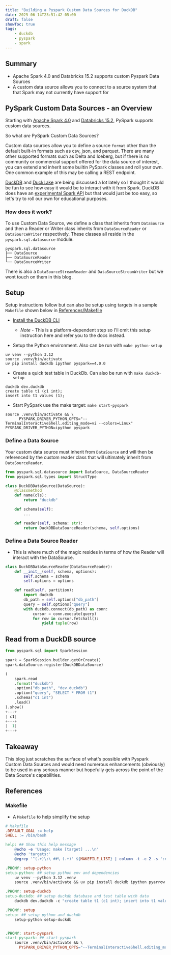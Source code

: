```yaml
---
title: "Building a Pyspark Custom Data Sources for DuckDB"
date: 2025-06-14T23:51:42-05:00
draft: false
showToc: true
tags:
    - duckdb
    - pyspark
    - spark
---
```


## Summary

- Apache Spark 4.0 and Databricks 15.2 supports custom Pyspark Data Sources
- A custom data source allows you to connect to a source system that that Spark may not currently have support for

## PySpark Custom Data Sources - an Overview

Starting with [Apache Spark 4.0](https://spark.apache.org/docs/latest/api/python/tutorial/sql/python_data_source.html) and [Databricks 15.2](https://docs.databricks.com/aws/en/pyspark/datasources), PySpark supports custom data sources.

So what *are* PySpark Custom Data Sources?

Custom data sources allow you to define a source `format` other than the default built-in formats such as csv, json, and parquet. There are many other supported formats such as Delta and Iceberg, but if there is no community or commercial support offered for the data source of interest, you can extend and inherit some builtin PySpark classes and roll your own. One common example of this may be calling a REST endpoint.

[DuckDB](https://duckdb.org/) and [DuckLake](https://ducklake.select/) are being discussed a lot lately so I thought it would be fun to see how easy it would be to interact with it from Spark. DuckDB does have an [experimental Spark API](https://duckdb.org/docs/stable/clients/python/spark_api) but that would just be too easy, so let's try to roll our own for educational purposes.

### How does it work?

To use Custom Data Source, we define a class that inherits from `DataSource` and then a Reader or Writer class inherits from `DataSourceReader` or `DataSourceWriter` respectively. These classes all reside in the `pyspark.sql.datasource` module.

```shell
pyspark.sql.datasource
├── DataSource
├── DataSourceReader
└── DataSourceWriter
```

There is also a `DataSourceStreamReader` and `DataSourceStreamWriter` but we wont touch on them in this blog.

## Setup

Setup instructions follow but can also be setup using targets in a sample `Makefile` shown below in [References/Makefile](#makefile)
- [Install the DuckDB CLI](https://duckdb.org/docs/installation)
    - *Note* - This is a platform-dependent step so I'll omit this setup instruction here and refer you to the docs instead.

- Setup the Python environment. Also can be run with `make python-setup`
```shell
uv venv --python 3.12
source .venv/bin/activate
uv pip install duckdb ipython pyspark==4.0.0
```
- Create a quick test table in DuckDb. Can also be run with `make duckdb-setup`

```shell
duckdb dev.duckdb
create table t1 (c1 int);
insert into t1 values (1);
```

- Start PySpark use the make target: `make start-pyspark`

```shell
source .venv/bin/activate && \
      PYSPARK_DRIVER_PYTHON_OPTS="--TerminalInteractiveShell.editing_mode=vi --colors=Linux" PYSPARK_DRIVER_PYTHON=ipython pyspark
```

### Define a Data Source

Your custom data source must inherit from `DataSource` and will then be referenced by the custom reader class that will ultimately inherit from `DataSourceReader`.

```python
from pyspark.sql.datasource import DataSource, DataSourceReader
from pyspark.sql.types import StructType

class DuckDBDataSource(DataSource):
    @classmethod
    def name(cls):
        return "duckdb"

    def schema(self):
        ...

    def reader(self, schema: str):
        return DuckDBDataSourceReader(schema, self.options)
```

### Define a Data Source Reader

- This is where much of the magic resides in terms of how the Reader will interact with the DataSource.

```python
class DuckDBDataSourceReader(DataSourceReader):
    def __init__(self, schema, options):
        self.schema = schema
        self.options = options

    def read(self, partition):
        import duckdb
        db_path = self.options["db_path"]
        query = self.options["query"]
        with duckdb.connect(db_path) as conn:
            cursor = conn.execute(query)
            for row in cursor.fetchall():
                yield tuple(row)
```

## Read from a DuckDB source

```python
from pyspark.sql import SparkSession

spark = SparkSession.builder.getOrCreate()
spark.dataSource.register(DuckDBDataSource)

(
    spark.read
    .format("duckdb")
    .option("db_path", "dev.duckdb")
    .option("query", "SELECT * FROM t1")
    .schema("c1 int")
    .load()
).show()
+---+
| c1|
+---+
|  1|
+---+
```

## Takeaway

This blog just scratches the surface of what's possible with Pyspark Custom Data Sources and would need numerous enhancements (obviously) to be used in any serious manner but hopefully gets across the point of the Data Source's capabilities.

## References

### Makefile

- A `Makefile` to help simplify the setup

```Makefile
# Makefile
.DEFAULT_GOAL := help
SHELL := /bin/bash

help: ## Show this help message
	@echo -e 'Usage: make [target] ...\n'
	@echo 'targets:'
	@egrep '^(.+)\:\ ##\ (.+)' ${MAKEFILE_LIST} | column -t -c 2 -s ':#'

.PHONY: setup-python
setup-python: ## setup python env and dependencies
	uv venv --python 3.12 .venv
	source .venv/bin/activate && uv pip install duckdb ipython pyarrow pyspark==4.0.0

.PHONY: setup-duckdb
setup-duckdb: ## setup duckdb database and test table with data
	duckdb dev.duckdb -c "create table t1 (c1 int); insert into t1 values (1);"

.PHONY: setup
setup: ## setup python and duckdb
	setup-python setup-duckdb


.PHONY: start-pyspark
start-pyspark: ## start-pyspark
	source .venv/bin/activate && \
      PYSPARK_DRIVER_PYTHON_OPTS="--TerminalInteractiveShell.editing_mode=vi --colors=Linux" PYSPARK_DRIVER_PYTHON=ipython pyspark
```